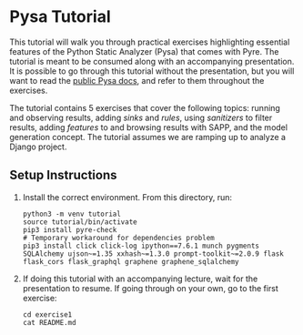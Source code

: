 # Pysa Tutorial

This tutorial will walk you through practical exercises highlighting essential
features of the Python Static Analyzer (Pysa) that comes with Pyre. The tutorial
is meant to be consumed along with an accompanying presentation. It is possible
to go through this tutorial without the presentation, but you will want to read
the [public Pysa docs](https://pyre-check.org/docs/pysa-basics.html), and refer
to them throughout the exercises.

The tutorial contains 5 exercises that cover the following topics: running and
observing results, adding _sinks_ and _rules_, using _sanitizers_ to filter
results, adding _features_ to and browsing results with SAPP, and the model
generation concept. The tutorial assumes we are ramping up to analyze a Django
project.

## Setup Instructions

1. Install the correct environment. From this directory, run:

   ```
   python3 -m venv tutorial
   source tutorial/bin/activate
   pip3 install pyre-check
   # Temporary workaround for dependencies problem
   pip3 install click click-log ipython==7.6.1 munch pygments SQLAlchemy ujson~=1.35 xxhash~=1.3.0 prompt-toolkit~=2.0.9 flask flask_cors flask_graphql graphene graphene_sqlalchemy
   ```

1. If doing this tutorial with an accompanying lecture, wait for the
   presentation to resume. If going through on your own, go to the first
   exercise:

   ```
   cd exercise1
   cat README.md
   ```
